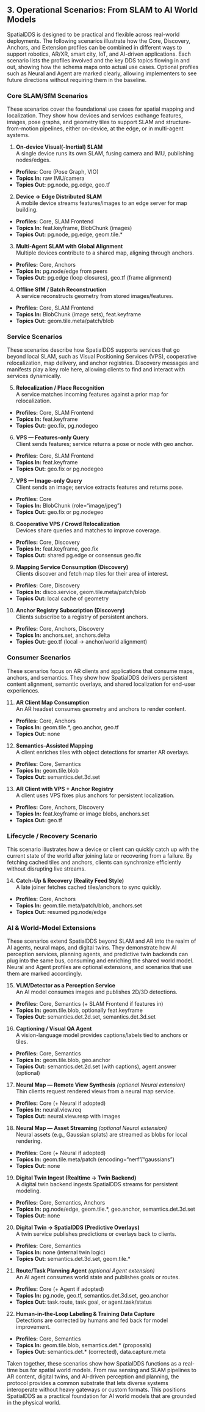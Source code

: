 ## **3\. Operational Scenarios: From SLAM to AI World Models**

SpatialDDS is designed to be practical and flexible across real-world deployments. The following scenarios illustrate how the Core, Discovery, Anchors, and Extension profiles can be combined in different ways to support robotics, AR/XR, smart city, IoT, and AI-driven applications. Each scenario lists the profiles involved and the key DDS topics flowing in and out, showing how the schema maps onto actual use cases. Optional profiles such as Neural and Agent are marked clearly, allowing implementers to see future directions without requiring them in the baseline.

### **Core SLAM/SfM Scenarios**

These scenarios cover the foundational use cases for spatial mapping and localization. They show how devices and services exchange features, images, pose graphs, and geometry tiles to support SLAM and structure-from-motion pipelines, either on-device, at the edge, or in multi-agent systems.

1. **On-device Visual(-Inertial) SLAM**  
   A single device runs its own SLAM, fusing camera and IMU, publishing nodes/edges.  
* **Profiles:** Core (Pose Graph, VIO)  
* **Topics In:** raw IMU/camera  
* **Topics Out:** pg.node, pg.edge, geo.tf

2. **Device → Edge Distributed SLAM**  
   A mobile device streams features/images to an edge server for map building.  
* **Profiles:** Core, SLAM Frontend  
* **Topics In:** feat.keyframe, BlobChunk (images)  
* **Topics Out:** pg.node, pg.edge, geom.tile.\*

3. **Multi-Agent SLAM with Global Alignment**  
   Multiple devices contribute to a shared map, aligning through anchors.  
* **Profiles:** Core, Anchors  
* **Topics In:** pg.node/edge from peers  
* **Topics Out:** pg.edge (loop closures), geo.tf (frame alignment)

4. **Offline SfM / Batch Reconstruction**  
   A service reconstructs geometry from stored images/features.  
* **Profiles:** Core, SLAM Frontend  
* **Topics In:** BlobChunk (image sets), feat.keyframe  
* **Topics Out:** geom.tile.meta/patch/blob

### **Service Scenarios**

These scenarios describe how SpatialDDS supports services that go beyond local SLAM, such as Visual Positioning Services (VPS), cooperative relocalization, map delivery, and anchor registries. Discovery messages and manifests play a key role here, allowing clients to find and interact with services dynamically.

5. **Relocalization / Place Recognition**  
   A service matches incoming features against a prior map for relocalization.  
* **Profiles:** Core, SLAM Frontend  
* **Topics In:** feat.keyframe  
* **Topics Out:** geo.fix, pg.nodegeo


6. **VPS — Features-only Query**  
   Client sends features; service returns a pose or node with geo anchor.  
* **Profiles:** Core, SLAM Frontend  
* **Topics In:** feat.keyframe  
* **Topics Out:** geo.fix or pg.nodegeo


7. **VPS — Image-only Query**  
   Client sends an image; service extracts features and returns pose.  
* **Profiles:** Core  
* **Topics In:** BlobChunk (role=“image/jpeg”)  
* **Topics Out:** geo.fix or pg.nodegeo


8. **Cooperative VPS / Crowd Relocalization**  
   Devices share queries and matches to improve coverage.  
* **Profiles:** Core, Discovery  
* **Topics In:** feat.keyframe, geo.fix  
* **Topics Out:** shared pg.edge or consensus geo.fix


9. **Mapping Service Consumption (Discovery)**  
   Clients discover and fetch map tiles for their area of interest.  
* **Profiles:** Core, Discovery  
* **Topics In:** disco.service, geom.tile.meta/patch/blob  
* **Topics Out:** local cache of geometry


10. **Anchor Registry Subscription (Discovery)**  
    Clients subscribe to a registry of persistent anchors.  
* **Profiles:** Core, Anchors, Discovery  
* **Topics In:** anchors.set, anchors.delta  
* **Topics Out:** geo.tf (local → anchor/world alignment)

### **Consumer Scenarios**

These scenarios focus on AR clients and applications that consume maps, anchors, and semantics. They show how SpatialDDS delivers persistent content alignment, semantic overlays, and shared localization for end-user experiences.

11. **AR Client Map Consumption**  
    An AR headset consumes geometry and anchors to render content.  
* **Profiles:** Core, Anchors  
* **Topics In:** geom.tile.\*, geo.anchor, geo.tf  
* **Topics Out:** none


12. **Semantics-Assisted Mapping**  
    A client enriches tiles with object detections for smarter AR overlays.  
* **Profiles:** Core, Semantics  
* **Topics In:** geom.tile.blob  
* **Topics Out:** semantics.det.3d.set


13. **AR Client with VPS \+ Anchor Registry**  
    A client uses VPS fixes plus anchors for persistent localization.  
* **Profiles:** Core, Anchors, Discovery  
* **Topics In:** feat.keyframe or image blobs, anchors.set  
* **Topics Out:** geo.tf

### **Lifecycle / Recovery Scenario**

This scenario illustrates how a device or client can quickly catch up with the current state of the world after joining late or recovering from a failure. By fetching cached tiles and anchors, clients can synchronize efficiently without disrupting live streams.

14. **Catch-Up & Recovery (Reality Feed Style)**  
    A late joiner fetches cached tiles/anchors to sync quickly.  
* **Profiles:** Core, Anchors  
* **Topics In:** geom.tile.meta/patch/blob, anchors.set  
* **Topics Out:** resumed pg.node/edge

### **AI & World-Model Extensions**

These scenarios extend SpatialDDS beyond SLAM and AR into the realm of AI agents, neural maps, and digital twins. They demonstrate how AI perception services, planning agents, and predictive twin backends can plug into the same bus, consuming and enriching the shared world model. Neural and Agent profiles are optional extensions, and scenarios that use them are marked accordingly.

15. **VLM/Detector as a Perception Service**  
    An AI model consumes images and publishes 2D/3D detections.  
* **Profiles:** Core, Semantics (+ SLAM Frontend if features in)  
* **Topics In:** geom.tile.blob, optionally feat.keyframe  
* **Topics Out:** semantics.det.2d.set, semantics.det.3d.set


16. **Captioning / Visual QA Agent**  
    A vision-language model provides captions/labels tied to anchors or tiles.  
* **Profiles:** Core, Semantics  
* **Topics In:** geom.tile.blob, geo.anchor  
* **Topics Out:** semantics.det.2d.set (with captions), agent.answer (optional)


17. **Neural Map — Remote View Synthesis** *(optional Neural extension)*  
    Thin clients request rendered views from a neural map service.  
* **Profiles:** Core (+ Neural if adopted)  
* **Topics In:** neural.view.req  
* **Topics Out:** neural.view.resp with images


18. **Neural Map — Asset Streaming** *(optional Neural extension)*  
    Neural assets (e.g., Gaussian splats) are streamed as blobs for local rendering.  
* **Profiles:** Core (+ Neural if adopted)  
* **Topics In:** geom.tile.meta/patch (encoding=“nerf”/“gaussians”)  
* **Topics Out:** none


19. **Digital Twin Ingest (Realtime → Twin Backend)**  
    A digital twin backend ingests SpatialDDS streams for persistent modeling.  
* **Profiles:** Core, Semantics, Anchors  
* **Topics In:** pg.node/edge, geom.tile.\*, geo.anchor, semantics.det.3d.set  
* **Topics Out:** none


20. **Digital Twin → SpatialDDS (Predictive Overlays)**  
    A twin service publishes predictions or overlays back to clients.  
* **Profiles:** Core, Semantics  
* **Topics In:** none (internal twin logic)  
* **Topics Out:** semantics.det.3d.set, geom.tile.\*


21. **Route/Task Planning Agent** *(optional Agent extension)*  
    An AI agent consumes world state and publishes goals or routes.  
* **Profiles:** Core (+ Agent if adopted)  
* **Topics In:** pg.node, geo.tf, semantics.det.3d.set, geo.anchor  
* **Topics Out:** task.route, task.goal, or agent.task/status


22. **Human-in-the-Loop Labeling & Training Data Capture**  
    Detections are corrected by humans and fed back for model improvement.  
* **Profiles:** Core, Semantics  
* **Topics In:** geom.tile.blob, semantics.det.\* (proposals)  
* **Topics Out:** semantics.det.\* (corrected), data.capture.meta

Taken together, these scenarios show how SpatialDDS functions as a real-time bus for spatial world models. From raw sensing and SLAM pipelines to AR content, digital twins, and AI-driven perception and planning, the protocol provides a common substrate that lets diverse systems interoperate without heavy gateways or custom formats. This positions SpatialDDS as a practical foundation for AI world models that are grounded in the physical world.

